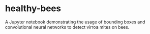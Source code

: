 # healthy-bees
A Jupyter notebook demonstrating the usage of bounding boxes and convolutional neural networks to detect virroa mites on bees. 
